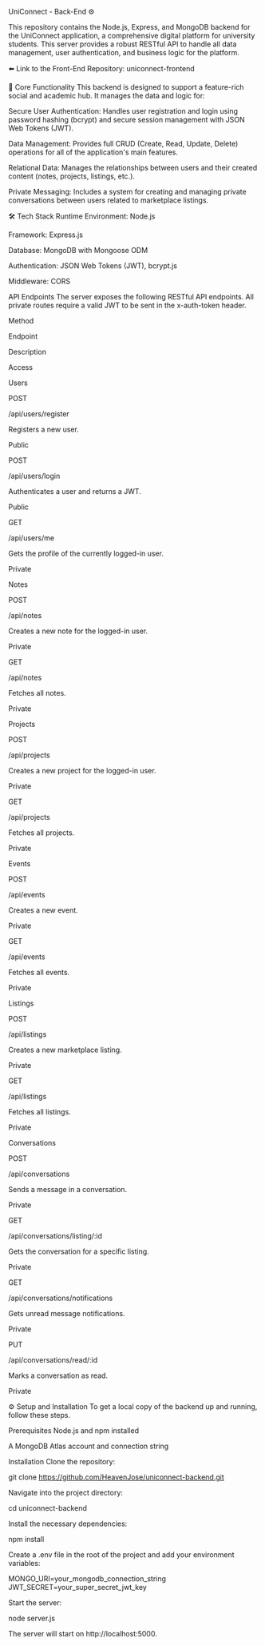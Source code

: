 UniConnect - Back-End ⚙️

This repository contains the Node.js, Express, and MongoDB backend for the UniConnect application, a comprehensive digital platform for university students. This server provides a robust RESTful API to handle all data management, user authentication, and business logic for the platform.


⬅️ Link to the Front-End Repository: uniconnect-frontend


🚀 Core Functionality
This backend is designed to support a feature-rich social and academic hub. It manages the data and logic for:

Secure User Authentication: Handles user registration and login using password hashing (bcrypt) and secure session management with JSON Web Tokens (JWT).

Data Management: Provides full CRUD (Create, Read, Update, Delete) operations for all of the application's main features.

Relational Data: Manages the relationships between users and their created content (notes, projects, listings, etc.).

Private Messaging: Includes a system for creating and managing private conversations between users related to marketplace listings.


🛠️ Tech Stack
Runtime Environment: Node.js

Framework: Express.js

Database: MongoDB with Mongoose ODM

Authentication: JSON Web Tokens (JWT), bcrypt.js

Middleware: CORS

API Endpoints
The server exposes the following RESTful API endpoints. All private routes require a valid JWT to be sent in the x-auth-token header.

Method

Endpoint

Description

Access

Users







POST

/api/users/register

Registers a new user.

Public

POST

/api/users/login

Authenticates a user and returns a JWT.

Public

GET

/api/users/me

Gets the profile of the currently logged-in user.

Private

Notes







POST

/api/notes

Creates a new note for the logged-in user.

Private

GET

/api/notes

Fetches all notes.

Private

Projects







POST

/api/projects

Creates a new project for the logged-in user.

Private

GET

/api/projects

Fetches all projects.

Private

Events







POST

/api/events

Creates a new event.

Private

GET

/api/events

Fetches all events.

Private

Listings







POST

/api/listings

Creates a new marketplace listing.

Private

GET

/api/listings

Fetches all listings.

Private

Conversations







POST

/api/conversations

Sends a message in a conversation.

Private

GET

/api/conversations/listing/:id

Gets the conversation for a specific listing.

Private

GET

/api/conversations/notifications

Gets unread message notifications.

Private

PUT

/api/conversations/read/:id

Marks a conversation as read.

Private

⚙️ Setup and Installation
To get a local copy of the backend up and running, follow these steps.

Prerequisites
Node.js and npm installed

A MongoDB Atlas account and connection string

Installation
Clone the repository:

git clone https://github.com/HeavenJose/uniconnect-backend.git

Navigate into the project directory:

cd uniconnect-backend

Install the necessary dependencies:

npm install

Create a .env file in the root of the project and add your environment variables:

MONGO_URI=your_mongodb_connection_string
JWT_SECRET=your_super_secret_jwt_key

Start the server:

node server.js

The server will start on http://localhost:5000.

